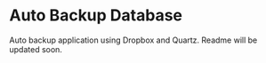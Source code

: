 # Auto Backup Database
 
Auto backup application using Dropbox and Quartz. Readme will be updated soon.
